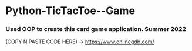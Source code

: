 # Python-TicTacToe--Game 
### Used OOP to create this card game application. Summer 2022
(COPY N PASTE CODE HERE) -> https://www.onlinegdb.com/
